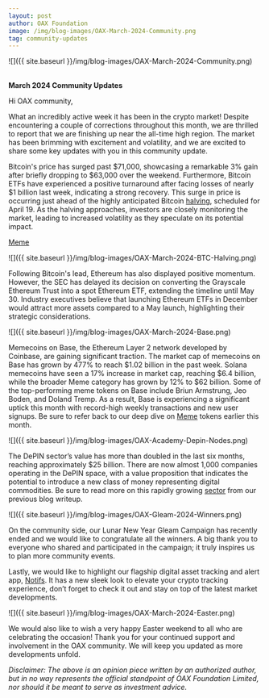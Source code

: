 ```yaml
---
layout: post
author: OAX Foundation
image: /img/blog-images/OAX-March-2024-Community.png
tag: community-updates
---
```


![]({{ site.baseurl }}/img/blog-images/OAX-March-2024-Community.png)

<br><b>March 2024 Community Updates</b>

Hi OAX community,

What an incredibly active week it has been in the crypto market! Despite encountering a couple of corrections throughout this month, we are thrilled to report that we are finishing up near the all-time high region. The market has been brimming with excitement and volatility, and we are excited to share some key updates with you in this community update.

Bitcoin's price has surged past $71,000, showcasing a remarkable 3% gain after briefly dropping to $63,000 over the weekend. Furthermore, Bitcoin ETFs have experienced a positive turnaround after facing losses of nearly $1 billion last week, indicating a strong recovery. This surge in price is occurring just ahead of the highly anticipated Bitcoin <a href="https://www.oax.org/2024/02/21/Unraveling-the-Impact-of-Bitcoin-Halving-on-the-Industry.html">halving</a>, scheduled for April 19. As the halving approaches, investors are closely monitoring the market, leading to increased volatility as they speculate on its potential impact.

<a href="https://www.oax.org/2024/03/20/The-Meme-Coin-Mania-Returns.html">Meme</a>

![]({{ site.baseurl }}/img/blog-images/OAX-March-2024-BTC-Halving.png)

Following Bitcoin's lead, Ethereum has also displayed positive momentum. However, the SEC has delayed its decision on converting the Grayscale Ethereum Trust into a spot Ethereum ETF, extending the timeline until May 30. Industry executives believe that launching Ethereum ETFs in December would attract more assets compared to a May launch, highlighting their strategic considerations.

![]({{ site.baseurl }}/img/blog-images/OAX-March-2024-Base.png)

Memecoins on Base, the Ethereum Layer 2 network developed by Coinbase, are gaining significant traction. The market cap of memecoins on Base has grown by 477% to reach $1.02 billion in the past week. Solana memecoins have seen a 17% increase in market cap, reaching $6.4 billion, while the broader Meme category has grown by 12% to $62 billion. Some of the top-performing meme tokens on Base include Briun Armstrung, Jeo Boden, and Doland Tremp. As a result, Base is experiencing a significant uptick this month with record-high weekly transactions and new user signups. Be sure to refer back to our deep dive on <a href="https://www.oax.org/2024/03/20/The-Meme-Coin-Mania-Returns.html">Meme</a> tokens earlier this month. 

![]({{ site.baseurl }}/img/blog-images/OAX-Academy-Depin-Nodes.png)

The DePIN sector’s value has more than doubled in the last six months, reaching approximately $25 billion. There are now almost 1,000 companies operating in the DePIN space, with a value proposition that indicates the potential to introduce a new class of money representing digital commodities. Be sure to read more on this rapidly growing <a href="https://www.oax.org/2024/03/11/Looking-at-the-DePIN-Sector.html">sector</a> from our previous blog writeup.

![]({{ site.baseurl }}/img/blog-images/OAX-Gleam-2024-Winners.png)

On the community side, our Lunar New Year Gleam Campaign has recently ended and we would like to congratulate all the winners. A big thank you to everyone who shared and participated in the campaign; it truly inspires us to plan more community events. 

Lastly, we would like to highlight our flagship digital asset tracking and alert app, <a href="http://Notifs.co">Notifs</a>. It has a new sleek look to elevate your crypto tracking experience, don’t forget to check it out and stay on top of the latest market developments. 

![]({{ site.baseurl }}/img/blog-images/OAX-March-2024-Easter.png)

We would also like to wish a very happy Easter weekend to all who are celebrating the occasion! Thank you for your continued support and involvement in the OAX community. We will keep you updated as more developments unfold.

<i>Disclaimer: The above is an opinion piece written by an authorized author, but in no way represents the official standpoint of OAX Foundation Limited, nor should it be meant to serve as investment advice.</i>


